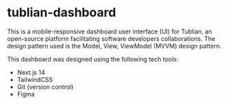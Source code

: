 # tublian-dashboard

This is a mobile-responsive dashboard user interface (UI) for Tublian, an open-source platform facilitating software developers collaborations. The design pattern used is the Model, View, ViewModel (MVVM) design pattern.

This dashboard was designed using the following tech tools:

- Next.js 14
- TailwindCSS
- Git (version control)
- Figma


